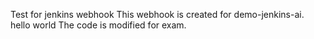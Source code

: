 Test for jenkins webhook
This webhook is created for demo-jenkins-ai.
hello world
The code is modified for exam.
